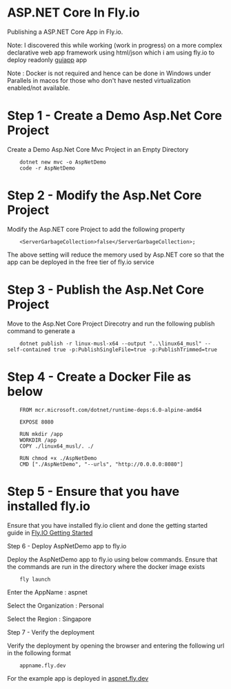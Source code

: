 # ASP.NET Core In Fly.io

Publishing a ASP.NET Core App in Fly.io.

Note: I discovered this while working (work in progress) on a more complex declarative web app framework using html/json which i am using fly.io to deploy readonly <a href="https://guiapp.fly.dev">guiapp<a> app 

Note : Docker is not required and hence can be done in Windows under Parallels in macos for those who don't have nested virtualization enabled/not available.

# Step 1 - Create a Demo Asp.Net Core Project

Create a Demo Asp.Net Core Mvc Project in an Empty Directory

```
    dotnet new mvc -o AspNetDemo
    code -r AspNetDemo
```

# Step 2 - Modify the Asp.Net Core Project

Modify the Asp.NET core Project to add the following property

```
    <ServerGarbageCollection>false</ServerGarbageCollection>;
```

The above setting will reduce the memory used by Asp.NET core so that the app can be deployed in the free tier of fly.io service

# Step 3 - Publish the Asp.Net Core Project

Move to the Asp.Net Core Project Direcotry and run the following publish command to generate a 

```
    dotnet publish -r linux-musl-x64 --output "..\linux64_musl" --self-contained true -p:PublishSingleFile=true -p:PublishTrimmed=true
```

# Step 4 - Create a Docker File as below

```
    FROM mcr.microsoft.com/dotnet/runtime-deps:6.0-alpine-amd64

    EXPOSE 8080

    RUN mkdir /app
    WORKDIR /app
    COPY ./linux64_musl/. ./

    RUN chmod +x ./AspNetDemo
    CMD ["./AspNetDemo", "--urls", "http://0.0.0.0:8080"]
```

# Step 5 - Ensure that you have installed fly.io

Ensure that you have installed fly.io client and done the getting started guide in <a href="https://fly.io/docs/hands-on/start/">Fly.IO Getting Started</a>

Step 6 - Deploy AspNetDemo app to fly.io

Deploy the AspNetDemo app to fly.io using below commands. Ensure that the commands are run in the directory where the docker image exists

```
    fly launch
```

Enter the AppName : aspnet
    
Select the Organization : Personal
    
Select the Region : Singapore

Step 7 - Verify the deployment

Verify the deployment by opening the browser and entering the following url in the following format

```
    appname.fly.dev
```

For the example app is deployed in <a href="https://aspnet.fly.dev">aspnet.fly.dev</a>


